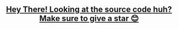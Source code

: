 <h2 align="center">
   <a href="" target="_blank">Hey There! Looking at the source code huh? Make sure to give a star 😊 </a>
</h2>






